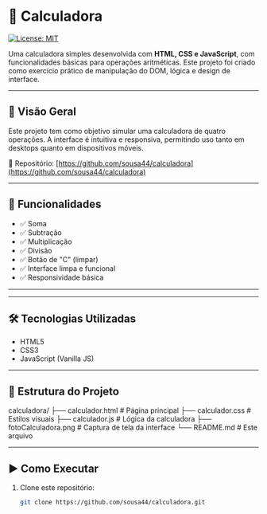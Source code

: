 

# 🧮 Calculadora

[![License: MIT](https://img.shields.io/badge/License-MIT-blue.svg)](LICENSE)

Uma calculadora simples desenvolvida com **HTML, CSS e JavaScript**, com funcionalidades básicas para operações aritméticas. Este projeto foi criado como exercício prático de manipulação do DOM, lógica e design de interface.

---

## 🚀 Visão Geral

Este projeto tem como objetivo simular uma calculadora de quatro operações. A interface é intuitiva e responsiva, permitindo uso tanto em desktops quanto em dispositivos móveis.

🔗 Repositório: [https://github.com/sousa44/calculadora](https://github.com/sousa44/calculadora)

---

## 🎯 Funcionalidades

- ✅ Soma
- ✅ Subtração
- ✅ Multiplicação
- ✅ Divisão
- ✅ Botão de "C" (limpar)
- ✅ Interface limpa e funcional
- ✅ Responsividade básica

---



---

## 🛠️ Tecnologias Utilizadas

- HTML5
- CSS3
- JavaScript (Vanilla JS)

---

## 📁 Estrutura do Projeto

calculadora/
├── calculador.html # Página principal
├── calculador.css # Estilos visuais
├── calculador.js # Lógica da calculadora
├── fotoCalculadora.png # Captura de tela da interface
└── README.md # Este arquivo



---

## ▶️ Como Executar

1. Clone este repositório:

   ```bash
   git clone https://github.com/sousa44/calculadora.git
